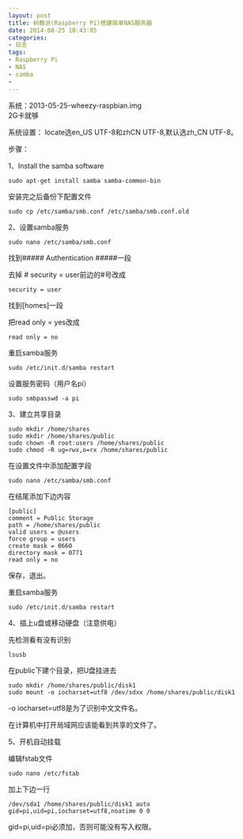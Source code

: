 ```yaml
---
layout: post
title: 树莓派(Raspberry Pi)搭建简单NAS服务器
date: 2014-08-25 10:43:05
categories:
- 日志
tags:
- Raspberry Pi
- NAS
- samba
- 
---
```


系统：2013-05-25-wheezy-raspbian.img  
2G卡就够


系统设置：
locate选en_US UTF-8和zhCN  UTF-8,默认选zh_CN UTF-8。

步骤：

1、Install the samba software

    sudo apt-get install samba samba-common-bin

安装完之后备份下配置文件

    sudo cp /etc/samba/smb.conf /etc/samba/smb.conf.old

2、设置samba服务

    sudo nano /etc/samba/smb.conf

找到##### Authentication #####一段

去掉 #  security = user前边的#号改成  

    security = user

找到[homes]一段

把read only = yes改成

    read only = no

重启samba服务

    sudo /etc/init.d/samba restart

设置服务密码（用户名pi）

    sudo smbpasswd -a pi

3、建立共享目录

    sudo mkdir /home/shares
    sudo mkdir /home/shares/public
    sudo chown -R root:users /home/shares/public
    sudo chmod -R ug=rwx,o=rx /home/shares/public

在设置文件中添加配置字段

    sudo nano /etc/samba/smb.conf

在结尾添加下边内容

    [public]
    comment = Public Storage
    path = /home/shares/public
    valid users = @users
    force group = users
    create mask = 0660
    directory mask = 0771
    read only = no

保存，退出。

重启samba服务

    sudo /etc/init.d/samba restart

4、插上u盘或移动硬盘（注意供电）

先检测看有没有识别

    lsusb

在public下建个目录，把U盘挂进去

    sudo mkdir /home/shares/public/disk1
    sudo mount -o iocharset=utf8 /dev/sdxx /home/shares/public/disk1

-o iocharset=utf8是为了识别中文文件名。

在计算机中打开局域网应该能看到共享的文件了。

5、开机自动挂载

编辑fstab文件

    sudo nano /etc/fstab

加上下边一行

    /dev/sda1 /home/shares/public/disk1 auto gid=pi,uid=pi,iocharset=utf8,noatime 0 0


gid=pi,uid=pi必须加，否则可能没有写入权限。




